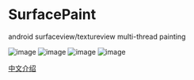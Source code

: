 # SurfacePaint
android surfaceview/textureview multi-thread painting


![image](https://github.com/rome753/SurfacePaint/raw/master/art/rects.gif)
![image](https://github.com/rome753/SurfacePaint/raw/master/art/bars.gif)
![image](https://github.com/rome753/SurfacePaint/raw/master/art/(0.285,0.01).gif)
![image](https://github.com/rome753/SurfacePaint/raw/master/art/(-0.75,0).gif)

[中文介绍](http://www.jianshu.com/p/e81aacb365bc)
